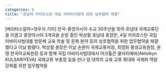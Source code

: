```yaml
---
categories: b
title: "호남대 카자흐스탄 국립 아바이사범대 방문 업무협약 체결"
---
```

[베리타스알파=정우식 기자] 한국-중앙아시아 수교 30주년을 맞아 호남대 국제교류단을 이끌고 중앙아시아 3개국을 순방 중인 박상철 호남대 총장은, 4일 카자흐스탄 국립 아바이사범대를 방문해 교육 학술 및 문화 분야 등의 상호협력을 위한 업무협약을 체결했다고 이날 밝혔다. 박상철 총장은 이날 손완이 국제교류처장, 최영화 평생교육원장, 윤영 한국어교육원장 등과 함께 국립 아바이사범대에서 아크톨큰 쿨사리예바(Aktolkyn KULSARIYEVA) 국제교류 부총장 등을 만나 양 대학의 교육 교류 확대와 국제화 역량 강화를 위한 업무협약을